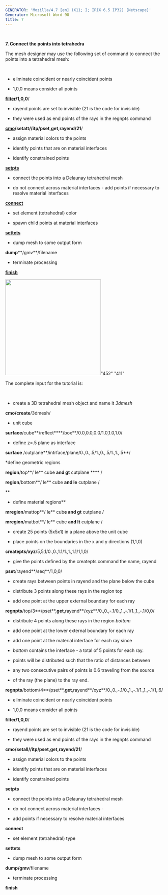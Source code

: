 ```yaml
---
GENERATOR: 'Mozilla/4.7 [en] (X11; I; IRIX 6.5 IP32) [Netscape]'
Generator: Microsoft Word 98
title: 7
---
```


 

 **7. Connect the points into tetrahedra**

The mesh designer may use the following set of command to connect the
points into a tetrahedral mesh:

 


* eliminate coincident or nearly coincident points


* 1,0,0 means consider all points

**[filter](FILTER.md)/1,0,0**/


* rayend points are set to invisible (21 is the code for invisible)


* they were used as end points of the rays in the regnpts command

**[cmo](cmo_setatt.md)/setatt//itp/pset,get,rayend/21**/


* assign material colors to the points


* identify points that are on material interfaces


* identify constrained points

**[setpts](SETPTS.md)**


* connect the points into a Delaunay tetrahedral mesh


* do not connect across material interfaces - add points if necessary
to resolve material interfaces

**[connect](CONNECT1.md)**


* set element (tetrahedral) color


* spawn child points at material interfaces

**[settets](SETTETS.md)**


* dump mesh to some output form

**dump****/gmv**/filename


* terminate processing

**[finish](FINISH.md)**

<img height="300" width="300" src="Image229.gif">"452" "411"

The complete input for the tutorial is:

 


* create a 3D tetrahedral mesh object and name it *3dmesh*

**cmo/create**/3dmesh/


* unit cube

**surface**/cube**/reflect****/box**/0.0,0.0,0.0/1.0,1.0,1.0/


* define z=.5 plane as interface

**surface** /cutplane**/intrface/plane/0.,0.,.5/1.,0.,.5/1.,1.,.5**/


*define geometric regions

**region**/top**/ le** cube **and gt** cutplane **** /

**region**/bottom**/ le** cube **and le** cutplane /

**
* define material regions**

**mregion**/mattop**/ le** cub**e and gt** cutplane /

**mregion**/matbot**/ le** cube **and lt** cutplane /


* create 25 points (5x5x1) in a plane above the unit cube


* place points on the boundaries in the x and y directions (1,1,0)

**createpts/xyz**/5,5,1/0.,0.,1.1/1.,1.,1.1/1,1,0/


* give the points defined by the createpts command the name, rayend

**pset**/rayend**/seq**/1,0,0/


* create rays between points in rayend and the plane below the cube


* distribute 3 points along these rays in the region top


* add one point at the upper external boundary for each ray

**regnpts**/top/3**/pset**,**get**,rayend**/xyz**/0.,0.,-.1/0.,1.,-.1/1.,1.,-.1/0,0/


* distribute 4 points along these rays in the region *bottom*


* add one point at the lower external boundary for each ray


* add one point at the material interface for each ray since


* *bottom* contains the interface - a total of 5 points for each ray.


* points will be distributed such that the ratio of distances between


* any two consecutive pairs of points is 0.6 traveling from the source


* of the ray (the plane) to the ray end.

**regnpts**/bottom/4**/pset**,**get**,rayend**/xyz**/0.,0.,-.1/0.,1.,-.1/1.,1.,-.1/1,.6/


* eliminate coincident or nearly coincident points


* 1,0,0 means consider all points

**filter/1,0,0**/


* rayend points are set to invisible (21 is the code for invisible)


* they were used as end points of the rays in the regnpts command

**cmo/setall//itp/pset,get,**rayend/21****/


* assign material colors to the points


* identify points that are on material interfaces


* identify constrained points

**setpts**


* connect the points into a Delaunay tetrahedral mesh


* do not connect across material interfaces -


* add points if necessary to resolve material interfaces

**connect**


* set element (tetrahedral) type

**settets**


* dump mesh to some output form

**dump/gmv**/filename


* terminate processing

**finish**
